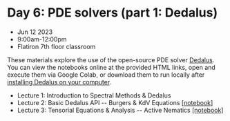 # Day 6: PDE solvers (part 1: Dedalus)
- Jun 12 2023
- 9:00am-12:00pm
- Flatiron 7th floor classroom

These materials explore the use of the open-source PDE solver [Dedalus](https://dedalus-project.org).
You can view the notebooks online at the provided HTML links, open and execute them via Google Colab, or download them to run locally after [installing Dedalus on your computer](https://dedalus-project.readthedocs.io/en/latest/pages/installation.html).

* Lecture 1: Introduction to Spectral Methods & Dedalus
* Lecture 2: Basic Dedalus API -- Burgers & KdV Equations
  [[notebook]](https://nbviewer.org/github/lamsoa729/BPMSummerSchool/blob/main/Day6-Dedalus/lecture_2_intro_to_dedalus.ipynb)
* Lecture 3: Tensorial Equations & Analysis -- Active Nematics
  [[notebook]](https://nbviewer.org/github/lamsoa729/BPMSummerSchool/blob/main/Day6-Dedalus/lecture_3_2d_turbulence.ipynb)

